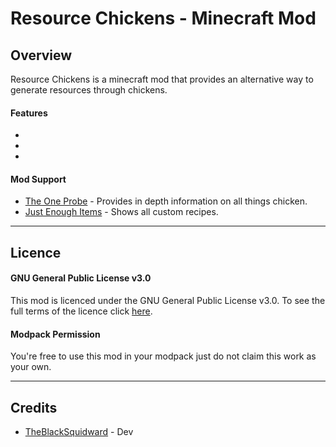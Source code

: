 # Resource Chickens - Minecraft Mod

## Overview

Resource Chickens is a minecraft mod that provides an alternative way to generate resources through chickens. 

#### Features

-

-

-

#### Mod Support

- [The One Probe](https://www.curseforge.com/minecraft/mc-mods/the-one-probe) - Provides in depth information on all things chicken. 
- [Just Enough Items](https://www.curseforge.com/minecraft/mc-mods/jei) - Shows all custom recipes. 

***

## Licence

#### GNU General Public License v3.0

This mod is licenced under the GNU General Public License v3.0. To see the full terms of the licence click [here](https://github.com/TheBlackSquidward/ResoruceChickens/blob/master/LICENSE).

#### Modpack Permission

You're free to use this mod in your modpack just do not claim this work as your own. 

***

## Credits

- [TheBlackSquidward](https://twitter.com/ABlackSquidward) - Dev
